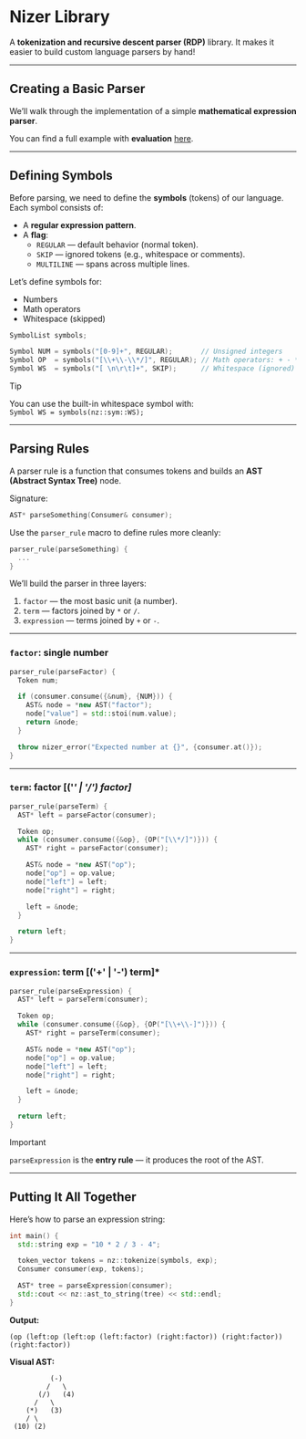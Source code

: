 # Nizer Library

A **tokenization and recursive descent parser (RDP)** library. It makes it easier to build custom language parsers by hand!

---

## Creating a Basic Parser

We’ll walk through the implementation of a simple **mathematical expression parser**.

You can find a full example with **evaluation** [here](./test/main.cpp).

---

## Defining Symbols

Before parsing, we need to define the **symbols** (tokens) of our language.  
Each symbol consists of:

- A **regular expression pattern**.
- A **flag**:  
  - `REGULAR` — default behavior (normal token).  
  - `SKIP` — ignored tokens (e.g., whitespace or comments).  
  - `MULTILINE` — spans across multiple lines.

Let’s define symbols for:

- Numbers
- Math operators
- Whitespace (skipped)

```cpp
SymbolList symbols;

Symbol NUM = symbols("[0-9]+", REGULAR);       // Unsigned integers
Symbol OP  = symbols("[\\+\\-\\*/]", REGULAR); // Math operators: + - * /
Symbol WS  = symbols("[ \n\r\t]+", SKIP);      // Whitespace (ignored)
```

> [!TIP]
> You can use the built-in whitespace symbol with:  
> `Symbol WS = symbols(nz::sym::WS);`

---

## Parsing Rules

A parser rule is a function that consumes tokens and builds an **AST (Abstract Syntax Tree)** node.

Signature:

```cpp
AST* parseSomething(Consumer& consumer);
```

Use the `parser_rule` macro to define rules more cleanly:

```cpp
parser_rule(parseSomething) {
  ...
}
```

We’ll build the parser in three layers:

1. `factor` — the most basic unit (a number).
2. `term` — factors joined by `*` or `/`.
3. `expression` — terms joined by `+` or `-`.

---

### `factor`: single number

```cpp
parser_rule(parseFactor) {
  Token num;

  if (consumer.consume({&num}, {NUM})) {
    AST& node = *new AST("factor");
    node["value"] = std::stoi(num.value);
    return &node;
  }

  throw nizer_error("Expected number at {}", {consumer.at()});
}
```

---

### `term`: factor [('*' | '/') factor]*

```cpp
parser_rule(parseTerm) {
  AST* left = parseFactor(consumer);

  Token op;
  while (consumer.consume({&op}, {OP("[\\*/]")})) {
    AST* right = parseFactor(consumer);

    AST& node = *new AST("op");
    node["op"] = op.value;
    node["left"] = left;
    node["right"] = right;

    left = &node;
  }

  return left;
}
```

---

### `expression`: term [('+' | '-') term]*

```cpp
parser_rule(parseExpression) {
  AST* left = parseTerm(consumer);

  Token op;
  while (consumer.consume({&op}, {OP("[\\+\\-]")})) {
    AST* right = parseTerm(consumer);

    AST& node = *new AST("op");
    node["op"] = op.value;
    node["left"] = left;
    node["right"] = right;

    left = &node;
  }

  return left;
}
```

> [!IMPORTANT]
> `parseExpression` is the **entry rule** — it produces the root of the AST.

---

## Putting It All Together

Here’s how to parse an expression string:

```cpp
int main() {
  std::string exp = "10 * 2 / 3 - 4";

  token_vector tokens = nz::tokenize(symbols, exp);
  Consumer consumer(exp, tokens);

  AST* tree = parseExpression(consumer);
  std::cout << nz::ast_to_string(tree) << std::endl;
}
```

**Output:**
```
(op (left:op (left:op (left:factor) (right:factor)) (right:factor)) (right:factor))
```

**Visual AST:**
```
          (-)
         /   \
       (/)   (4)
      /   \
    (*)   (3) 
    / \
 (10) (2)
```

